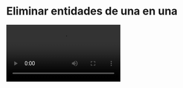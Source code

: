 # Eliminar entidades de una en una

<video controls>
    <source src="https://digi21.blob.core.windows.net/videos-ayuda/desarrollo/24.%20Eliminar%20entidades%20de%20una%20en%20una.mp4" type="video/mp4">
</video>



